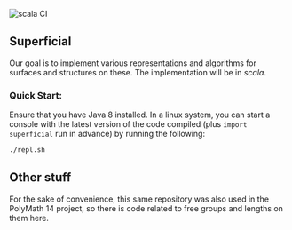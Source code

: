 ![scala CI](https://github.com/siddhartha-gadgil/Superficial/workflows/scala%20CI/badge.svg)
## Superficial

Our goal is to implement various representations and algorithms for surfaces and structures on these. The implementation will be in _scala_.

### Quick Start:

Ensure that you have Java 8 installed. In a linux system, you can start a console with the latest version of the code compiled (plus `import superficial` run in advance) by running the following:

```bash
./repl.sh
```

## Other stuff

For the sake of convenience, this same repository was also used in the PolyMath 14 project, so there is code related to free groups and lengths on them here.